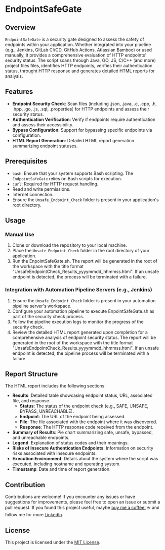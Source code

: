 # EndpointSafeGate

## Overview
`EndpointSafeGate` is a security gate designed to assess the safety of endpoints within your application. Whether integrated into your pipeline (e.g., Jenkins, GitLab CI/CD, GitHub Actions, Atlassian Bamboo) or used manually, it provides a comprehensive evaluation of HTTP endpoints' security status. The script scans through Java, GO, JS, C/C++ (and more) project files files, identifies HTTP endpoints, verifies their authentication status, throught HTTP response and generates detailed HTML reports for analysis.

## Features
- **Endpoint Security Check**: Scan files (including .json, .java, .c, .cpp, .h, .hpp, .go, .js, .sql, .properties) for HTTP endpoints and assess their security status.
- **Authentication Verification**: Verify if endpoints require authentication and assess their accessibility.
- **Bypass Configuration**: Support for bypassing specific endpoints via configuration.
- **HTML Report Generation**: Detailed HTML report generation summarizing endpoint statuses.

## Prerequisites
- `bash`: Ensure that your system supports Bash scripting. The `EndpointSafeGate` relies on Bash scripts for execution.
- `curl`: Required for HTTP request handling.
- Read and write permissions.
- Internet connection.
- Ensure the `Unsafe_Endpoint_Check` folder is present in your application's root directory.

## Usage

### Manual Use
1. Clone or download the repository to your local machine.
2. Place the `Unsafe_Endpoint_Check` folder in the root directory of your application.
3. Run the EnpointSafeGate.sh. The report will be generated in the root of the workspace with the title format "UnsafeEndpointCheck_Results_yyyymmdd_hhmmss.html". If an unsafe endpoint is detected, the process will be terminated with a failure.

### Integration with Automation Pipeline Servers (e.g., Jenkins)
1. Ensure the `Unsafe_Endpoint_Check` folder is present in your automation pipeline server's workspace.
2. Configure your automation pipeline to execute EnpointSafeGate.sh as part of the security check process.
3. Follow the pipeline execution logs to monitor the progress of the security check.
4. Review the detailed HTML report generated upon completion for a comprehensive analysis of endpoint security status. The report will be generated in the root of the workspace with the title format "UnsafeEndpointCheck_Results_yyyymmdd_hhmmss.html". If an unsafe endpoint is detected, the pipeline process will be terminated with a failure.

## Report Structure
The HTML report includes the following sections:
- **Results**: Detailed table showcasing endpoint status, URL, associated file, and response.
  - **Status**: The status of the endpoint check (e.g., SAFE, UNSAFE, BYPASS, UNREACHABLE).
  - **Endpoint**: The URL of the endpoint being assessed.
  - **File**: The file associated with the endpoint where it was discovered.
  - **Response**: The HTTP response code received from the endpoint.
- **Summary of Results**: Pie chart summarizing safe, unsafe, bypassed, and unreachable endpoints.
- **Legend**: Explanation of status codes and their meanings.
- **Risks of Insecure Authentication Endpoints**: Information on security risks associated with insecure endpoints.
- **Execution Environment**: Details about the system where the script was executed, including hostname and operating system.
- **Timestamp**: Date and time of report generation.

## Contribution
Contributions are welcome! If you encounter any issues or have suggestions for improvements, please feel free to open an issue or submit a pull request.
If you found this project useful, maybe [buy me a coffee!](https://ko-fi.com/fbrenomoura) ☕️ and follow me for more [LinkedIn](https://linkedin.com/in/fbrenomoura/).

## License
This project is licensed under the [MIT License](LICENSE).

